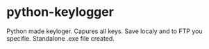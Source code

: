 # python-keylogger
Python made keyloger. Capures all keys. Save localy and to FTP you specifie. Standalone .exe file created.
